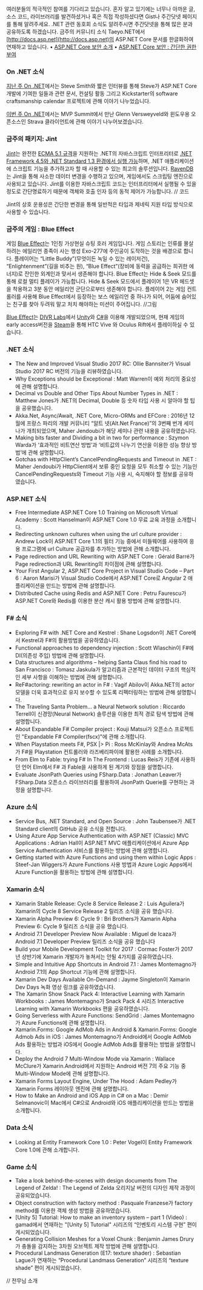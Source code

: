 여러분들의 적극적인 참여를 기다리고 있습니다. 혼자 알고 있기에는 너무나 아까운 글, 소스 코드, 라이브러리를 발견하셨거나 혹은 직접 작성하셨다면 Gist나 주간닷넷 페이지를 통해 알려주세요. .NET 관련 동호회 소식도 알려주시면 주간닷넷을 통해 많은 분과 공유하도록 하겠습니다.
금주의 커뮤니티 소식
Taeyo.NET에서 [http://docs.asp.net](http://docs.asp.net)의 ASP.NET Core 문서를 한글화하여 연재하고 있습니다.
•	[ASP.NET Core 보안 소개]( http://taeyo.net/Columns/View.aspx?SEQ=579&PSEQ=39)
•	[ASP.NET Core 보안 : 간단한 권한부여]( http://taeyo.net/Columns/View.aspx?SEQ=580&PSEQ=39)

### On .NET 소식
[지난 주 On .NET]( https://sec.ch9.ms/ch9/c18a/5cd42521-bbff-46a9-b303-31c76ed4c18a/20161222onnetstevesmith_high.mp4)에서는 Steve Smith와 짧은 인터뷰를 통해 Steve가 ASP.NET Core 개발에 기여한 일들과 관련 문서, 컨설팅 활동 그리고 Kickstarter의 software craftsmanship calendar 프로젝트에 관해 이야기 나누었습니다.

[이번 주 On .NET]( https://sec.ch9.ms/ch9/fc3f/7cb884b9-8303-4ac8-b5b9-617f77bffc3f/onnet12292016glennversweyveld_high.mp4)에서는 MVP Summit에서 만난 Glenn Versweyveld와 윈도우용 오픈소스인 Strava 클라이언트에 관해 이야기 나누어보겠습니다.

### 금주의 패키지: Jint
[Jint]( https://github.com/sebastienros/jint)는 완전한 [ECMA 5.1 규격]( https://github.com/sebastienros/jint/tree/es6)을 지원하는 .NET의 자바스크립트 인터프리터로 [.NET Framework 4.5와 .NET Standard 1.3 환경에서 실행 가능]( https://www.nuget.org/packages/Jint)하며, .NET 애플리케이션에 스크립트 기능을 추가하고자 할 때 사용할 수 있는 최고의 솔루션입니다. [RavenDB]( https://ayende.com/blog/160705/design-patterns-in-the-test-of-time-interpreter)는 Jint을 통해 사소한 데이터 변경을 수행하고 있으며, 게임에서도 스크립팅 엔진으로 사용되고 있습니다.
Jint를 이용한 자바스크립트 코드는 인터프리터에서 실행될 수 있을 정도로 간단명료하기 때문에 객체와 호출 인자 등의 동적 제어가 가능합니다.
// 코드

Jint의 상호 운용성은 간단한 변경을 통해 일반적은 타입과 제네릭 지원 타입 방식으로 사용할 수 있습니다.

### 금주의 게임 : Blue Effect
게임 [Blue Effect]( http://blue-effect.com/)는 1인칭 가상현실 슈팅 호러 게임입니다. 게임 스토리는 인류를 몰살하려는 에일리언 종족이 사는 행성 Exo-277에 주인공이 도작하는 것을 배경으로 합니다.
플레이어는 “Little Buddy”(무엇이든 녹일 수 있는 레이저건), “Enlightenment”(길을 비추는 원), “Blue Effect”(장비에 동력을 공급하는 희귀한 에너지)로 잔인한 외계인과 맞서서 생존해야 합니다.
Blue Effect는 Hide & Seek 모드를 통해 로컬 멀티 플레이가 가능합니다. Hide & Seek 모드에서 플레이어 1은 VR 헤드셋을 착용하고 3분 동안 에일리언 군단으로부터 생존해야 합니다. 플레이어 2는 게임 컨트롤러를 사용해 Blue Effect에서 등장하는 보스 에일리언 중 하나가 되어, 어둠에 숨어있는 친구를 찾아 두려워 말고 처치 해야하는 미션이 주어집니다.
//그림

[Blue Effect]( http://blue-effect.com/)는 [DIVR Labs]( http://divrlabs.com/)에서 [Unity]( https://blogs.msdn.microsoft.com/dotnet/2016/12/28/the-week-in-net-on-net-with-steve-smith-jint/unity3d.com)와 [C#](http://divrlabs.com/)을 이용해 개발되었으며, 현재 게임의 early access버전을 [Steam]( http://store.steampowered.com/app/522020/)을 통해 HTC Vive 와 Oculus Rift에서 플레이하실 수 있습니다.

### .NET 소식
* The New and Improved Visual Studio 2017 RC: Ollie Bannsiter가 Visual Studio 2017 RC 버전의 기능을 리뷰하였습니다.
* Why Exceptions should be Exceptional : Matt Warren이 예외 처리의 중요성에 관해 설명합니다.
* Decimal vs Double and Other Tips About Number Types in .NET : Matthew Jones가 .NET의 Decimal, Double 등 숫자 타입 사용 시 알아야 할 팁을 공유했습니다.
* Akka.Net, Async/Await, .NET Core, Micro-ORMs and EFCore : 2016년 12월에 프랑스 파리의 개발 커뮤니티 “알트 넷(Alt.Net France)”의 3번째 번개 세미나가 개최되었으며, Maher Jendoubi가 해당 세미나 관련 내용을 공유하였습니다.
* Making bits faster and Dividing a bit in two for performance : Szymon Warda가 ‘효과적인 비트연산 방법’과 ‘비트값의 나누기 연산을 이용한 성능 향상 방법’에 관해 설명합니다.
* Gotchas with HttpClient’s CancelPendingRequests and Timeout in .NET : Maher Jendoubi가 HttpClient에서 보류 중인 요청을 모두 취소할 수 있는 기능인 CancelPendingRequests와 Timeout 기능 사용 시, 숙지해야 할 정보를 공유하였습니다.

### ASP.NET 소식
* Free Intermediate ASP.NET Core 1.0 Training on Microsoft Virtual Academy : Scott Hanselman이 ASP.NET Core 1.0 무료 교육 과정을 소개합니다.
* Redirecting unknown cultures when using the url culture provider : Andrew Lock이 ASP.NET Core 1.1의 필터 기능 중에서 미들웨어를 사용하여 응용 프로그램에 url Culture 공급자를 추가하는 방법에 관해 소개합니다.
* Page redirection and URL Rewriting with ASP.NET Core : Gérald Barré가 Page redirection과 URL Rewriting의 차이점에 관해 설명합니다.
* Your First Angular 2, ASP.NET Core Project in Visual Studio Code – Part 6 : Aaron Marisi가 Visual Studio Code에서 ASP.NET Core로 Angular 2 애플리케이션을 만드는 방법에 관해 설명합니다.
* Distributed Cache using Redis and ASP.NET Core : Petru Faurescu가 ASP.NET Core와 Redis를 이용한 분산 캐시 활용 방법에 관해 설명합니다.

### F# 소식
* Exploring F# with .NET Core and Kestrel : Shane Logsdon이 .NET Core에서 Kestrel과 F#의 활용방법을 공유하였습니다.
* Functional approaches to dependency injection : Scott Wlaschin이 F#에 DI(의존성 주입) 방법에 관해 설명합니다.
* Data structures and algorithms – helping Santa Claus find his road to San Francisco : Tomasz Jaskula가 알고리즘과 근본적인 데이터 구조의 핵심적인 세부 사항을 이해하는 방법에 관해 설명합니다.
* ReF#actoring: rewriting an actor in F# : Vagif Abilov이 Akka.NET의 actor 모델을 더욱 효과적으로 유지 보수할 수 있도록 리펙터링하는 방법에 관해 설명합니다.
* The Traveling Santa Problem… a Neural Network solution : Riccardo Terrell이 신경망(Neural Network) 솔루션을 이용한 최적 경로 탐색 방법에 관해 설명합니다.
* About Expandable F# Compiler project : Kouji Matsui가 오픈소스 프로젝트인 "Expandable F# Compiler(fscx)"에 관해 소개합니다.
* When Playstation meets F#, PSX |> Pi : Ross McKinlay와 Andrea McAts가 F#을 Playstation 컨트롤러와 라즈베리파이에 활용한 사례를 소개합니다.
* From Elm to Fable: trying F# In The Frontend : Lucas Reis가 기존에 사용하던 언어 Elm에서 F# 과 Fable을 사용하게 된 계기와 장점을 설명합니다.
* Evaluate JsonPath Queries using FSharp.Data : Jonathan Leaver가 FSharp.Data 오픈소스 라이브러리를 활용하여 JsonPath Querie를 구현하는 과정을 설명합니다.

### Azure 소식
* Service Bus, .NET Standard, and Open Source : John Taubensee가 .NET Standard client의 GitHub 공유 소식을 전합니다.
* Using Azure App Service Authentication with ASP.NET (Classic) MVC Applications : Adrian Hall이 ASP.NET MVC 애플리케이션에서 Azure App Service Authentication 서비스를 활용하는 방법에 관해 설명합니다.
* Getting started with Azure Functions and using them within Logic Apps : Steef-Jan Wiggers가 Azure Functions 사용 방법과 Azure Logic Apps에서 Azure Function을 활용하는 방법에 관해 설명합니다.

### Xamarin 소식
* Xamarin Stable Release: Cycle 8 Service Release 2 : Luis Aguilera가 Xamarin의 Cycle 8 Service Release 2 릴리즈 소식을 공유 했습니다.
* Xamarin Alpha Preview 6: Cycle 9 : Bri Brothers가 Xamarin Alpha Preview 6: Cycle 9 릴리즈 소식을 공유 했습니다.
* Android 7.1 Developer Preview Now Available : Miguel de Icaza가 Android 7.1 Developer Preview 릴리즈 소식을 공유 했습니다
* Build your Mobile Development Toolkit for 2017 : Cormac Foster가 2017년 상반기에 Xamarin 개발자가 놓쳐서는 안될 4가지를 공유하였습니다.
* Simple and Intuitive App Shortcuts in Android 7.1 : James Montemagno가 Android 7.1의 App Shortcut 기능에 관해 설명합니다.
* Xamarin Dev Days Available On-Demand : Jayme Singleton이 Xamarin Dev Days 녹화 영상 링크를 공유하였습니다.
* The Xamarin Show Snack Pack 4: Interactive Learning with Xamarin Workbooks : James Montemagno가 Snack Pack 4 시리즈 Interactive Learning with Xamarin Workbooks 편을 공유하였습니다.
* Going Serverless with Azure Functions: SendGrid : James Montemagno가 Azure Functions에 관해 설명합니다.
* Xamarin.Forms: Google AdMob Ads in Android & Xamarin.Forms: Google Admob Ads in iOS : James Montemagno가 Android에서 Google AdMob Ads 활용하는 방법과 iOS에서 Google AdMob Ads를 활용하는 방법을 설명합니다.
* Deploy the Android 7 Multi-Window Mode via Xamarin : Wallace McClure가 Xamarin.Android에서 지원하는 Android 버전 7의 주요 기능 중 Multi-Window Mode에 관해 설명합니다.
* Xamarin Forms Layout Engine, Under The Hood : Adam Pedley가 Xamarin Forms 레이아웃 엔진에 관해 설명합니다.
* How to Make an Android and iOS App in C# on a Mac : Demir Selmanovic이 Mac에서 C#으로 Android와 iOS 애플리케이션을 만드는 방법을 소개합니다.

### Data 소식
* Looking at Entity Framework Core 1.0 : Peter Vogel이 Entity Framework Core 1.0에 관해 소개합니다.

### Game 소식
* Take a look behind-the-scenes with design documents from The Legend of Zelda! : The Legend of Zelda 오리지날 버전의 디자인 제작 과정이 공유되었습니다.
* Object construction with factory method : Pasquale Franzese가 factory method를 이용한 객체 생성 방법을 공유하였습니다.
* [Unity 5] Tutorial: How to make an inventory system – part 1 (Video) : gamad에서 연재하는 "[Unity 5] Tutorial" 시리즈의 “인벤토리 시스템 구현” 편이 게시되었습니다.
* Generating Collision Meshes for a Voxel Chunk : Benjamin James Drury가 충돌을 감지하는 3차원 오브젝트 제작 방법에 관해 설명합니다.
* Procedural Landmass Generation (E17: texture shader) : Sebastian Lague가 연재하는 “Procedural Landmass Generation” 시리즈의 “texture shade” 편이 게시되었습니다.

// 전무님 소개
